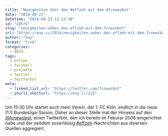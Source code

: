 ```yaml
---
title: "Neuigkeiten über den #effzeh mit dem @fcnewsbot"
date: "2014-08-23"
datetime: "2014-08-23 12:13:38"
id: "28571"
slug: "neuigkeiten-ueber-den-effzeh-mit-dem-fcnewsbot"
url: "https://eay.cc/2014/neuigkeiten-ueber-den-effzeh-mit-dem-fcnewsbot/"
author: "eay"
format: "link"
categories:
  - 0815
tags:
  - effzeh
  - fussball
  - projekte
  - twitter
  - twitterbot
meta:
  - linked_list_url: "https://twitter.com/fcnewsbot"
  - yourls_shorturl: "https://eay.li/2ib"
---
```


Um 15:30 Uhr startet auch mein Verein, der 1. FC Köln, endlich in die neue (1.!) Bundesliga-Saison. Daher an dieser Stelle mal der Hinweis auf den [@fcnewsbot](https://twitter.com/fcnewsbot), einen Twitterbot, den ich bereits im Feburar 2008 eingerichtet habe und der seitdem zuverlässig [#effzeh](//eay.cc/tag/effzeh/)\-Nachrichten aus diversen Quellen aggregiert.
